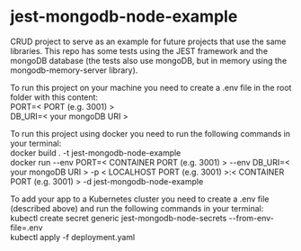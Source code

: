 # jest-mongodb-node-example
CRUD project to serve as an example for future projects that use the same libraries. This repo has some tests using the JEST framework and the mongoDB database (the tests also use mongoDB, but in memory using the mongodb-memory-server library).

To run this project on your machine you need to create a .env file in the root folder with this content:<br>
PORT=< PORT (e.g. 3001) ><br>
DB_URI=< your mongoDB URI ><br>

To run this project using docker you need to run the following commands in your terminal:<br>
docker build . -t jest-mongodb-node-example<br>
docker run --env PORT=< CONTAINER PORT (e.g. 3001) > --env DB_URI=< your mongoDB URI > -p < LOCALHOST PORT (e.g. 3001) >:< CONTAINER PORT (e.g. 3001) > -d jest-mongodb-node-example<br>

To add your app to a Kubernetes cluster you need to create a .env file (described above) and run the following commands in your terminal:<br>
kubectl create secret generic jest-mongodb-node-secrets --from-env-file=.env<br>
kubectl apply -f deployment.yaml 
